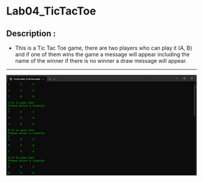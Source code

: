 # Lab04_TicTacToe

## Description :
- This is a Tic Tac Toe game, there are two players who can play it (A, B) and if one of them wins the game a message will appear including the name of the winner if there is no winner a draw message will appear.

---
![img](./TicTac.png)
